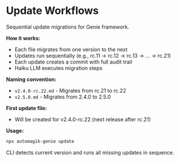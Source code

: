 # Update Workflows

Sequential update migrations for Genie framework.

**How it works:**
- Each file migrates from one version to the next
- Updates run sequentially (e.g., rc.11 → rc.12 → rc.13 → ... → rc.21)
- Each update creates a commit with full audit trail
- Haiku LLM executes migration steps

**Naming convention:**
- `v2.4.0-rc.22.md` - Migrates from rc.21 to rc.22
- `v2.5.0.md` - Migrates from 2.4.0 to 2.5.0

**First update file:**
- Will be created for v2.4.0-rc.22 (next release after rc.21)

**Usage:**
```bash
npx automagik-genie update
```

CLI detects current version and runs all missing updates in sequence.

